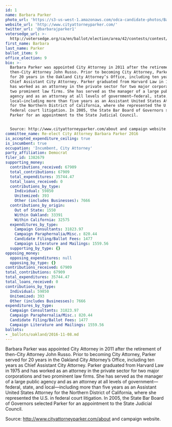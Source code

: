 ```yaml
---
id: 1
name: Barbara Parker
photo_url: 'https://s3-us-west-1.amazonaws.com/odca-candidate-photos/Barbara-Parker.png'
website_url: 'http://www.cityattorneyparker.com/'
twitter_url: '@barbarajparker1'
votersedge_url: >-
  http://votersedge.org/ca/en/ballot/election/area/42/contests/contest/13239/candidate/130764?&county=Alameda%20County&election_authority_id=1
first_name: Barbara
last_name: Parker
ballot_item: 9
office_election: 9
bio: >-
  Barbara Parker was appointed City Attorney in 2011 after the retirement of
  then-City Attorney John Russo. Prior to becoming City Attorney, Parker served
  for 20 years in the Oakland City Attorney’s Office, including ten years as
  Chief Assistant City Attorney. Parker graduated from Harvard Law in 1975 and
  has worked as an attorney in the private sector for two major corporations and
  two prominent law firms. She has served as the manager of a large public
  agency and as an attorney at all levels of government—federal, state, and
  local—including more than five years as an Assistant United States Attorney
  for the Northern District of California, where she represented the U.S. in
  federal court litigation. In 2005, the State Bar Board of Governors selected
  Parker for an appointment to the State Judicial Council. 


  Source: http://www.cityattorneyparker.com/about and campaign website.
committee_name: Re-elect City Attorney Barbara Parker 2016
is_accepted_expenditure_ceiling: true
is_incumbent: true
occupation: 'Incumbent, City Attorney'
party_affiliation: Democrat
filer_id: 1382679
supporting_money:
  contributions_received: 67909
  total_contributions: 67909
  total_expenditures: 35744.47
  total_loans_received: 0
  contributions_by_type:
    Individual: 59850
    Unitemized: 393
    Other (includes Businesses): 7666
  contributions_by_origin:
    Out of State: 1550
    Within Oakland: 33391
    Within California: 32575
  expenditures_by_type:
    Campaign Consultants: 31823.97
    Campaign Paraphernalia/Misc.: 820.44
    Candidate Filing/Ballot Fees: 1477
    Campaign Literature and Mailings: 1559.56
  supporting_by_type: {}
opposing_money:
  opposing_expenditures: null
  opposing_by_type: {}
contributions_received: 67909
total_contributions: 67909
total_expenditures: 35744.47
total_loans_received: 0
contributions_by_type:
  Individual: 59850
  Unitemized: 393
  Other (includes Businesses): 7666
expenditures_by_type:
  Campaign Consultants: 31823.97
  Campaign Paraphernalia/Misc.: 820.44
  Candidate Filing/Ballot Fees: 1477
  Campaign Literature and Mailings: 1559.56
ballots:
- _ballots/oakland/2016-11-08.md
---
```

Barbara Parker was appointed City Attorney in 2011 after the retirement of then-City Attorney John Russo. Prior to becoming City Attorney, Parker served for 20 years in the Oakland City Attorney’s Office, including ten years as Chief Assistant City Attorney. Parker graduated from Harvard Law in 1975 and has worked as an attorney in the private sector for two major corporations and two prominent law firms. She has served as the manager of a large public agency and as an attorney at all levels of government—federal, state, and local—including more than five years as an Assistant United States Attorney for the Northern District of California, where she represented the U.S. in federal court litigation. In 2005, the State Bar Board of Governors selected Parker for an appointment to the State Judicial Council. 

Source: http://www.cityattorneyparker.com/about and campaign website.
